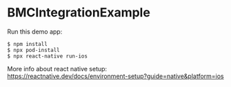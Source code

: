 # BMCIntegrationExample

Run this demo app:

```
$ npm install
$ npx pod-install
$ npx react-native run-ios
```

More info about react native setup: https://reactnative.dev/docs/environment-setup?guide=native&platform=ios
